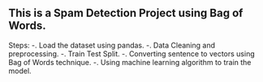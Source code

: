 ## This is a Spam Detection Project using Bag of Words.
Steps:
-. Load the dataset using pandas.
-. Data Cleaning and preprocessing.
-. Train Test Split.
-. Converting sentence to vectors using Bag of Words technique.
-. Using machine learning algorithm to train the model.